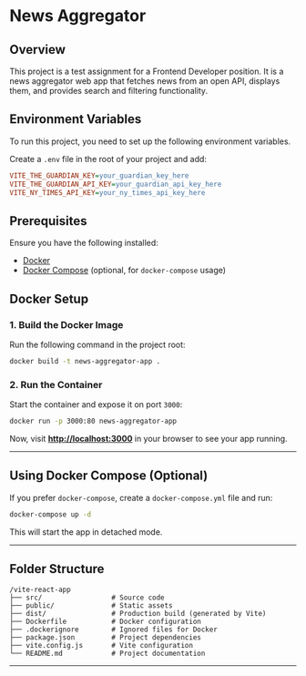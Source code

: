 # News Aggregator

## Overview

This project is a test assignment for a Frontend Developer position. It is a news aggregator web app that fetches news from an open API, displays them, and provides search and filtering functionality.

## Environment Variables

To run this project, you need to set up the following environment variables.

Create a `.env` file in the root of your project and add:

```ini
VITE_THE_GUARDIAN_KEY=your_guardian_key_here
VITE_THE_GUARDIAN_API_KEY=your_guardian_api_key_here
VITE_NY_TIMES_API_KEY=your_ny_times_api_key_here
```

## Prerequisites

Ensure you have the following installed:

- [Docker](https://www.docker.com/)
- [Docker Compose](https://docs.docker.com/compose/) (optional, for `docker-compose` usage)

## Docker Setup

### 1. **Build the Docker Image**

Run the following command in the project root:

```sh
docker build -t news-aggregator-app .
```

### 2. **Run the Container**

Start the container and expose it on port `3000`:

```sh
docker run -p 3000:80 news-aggregator-app
```

Now, visit [**http://localhost:3000**](http://localhost:3000) in your browser to see your app running.

---

## Using Docker Compose (Optional)

If you prefer `docker-compose`, create a `docker-compose.yml` file and run:

```sh
docker-compose up -d
```

This will start the app in detached mode.

---

## Folder Structure

```
/vite-react-app
├── src/                 # Source code
├── public/              # Static assets
├── dist/                # Production build (generated by Vite)
├── Dockerfile           # Docker configuration
├── .dockerignore        # Ignored files for Docker
├── package.json         # Project dependencies
├── vite.config.js       # Vite configuration
└── README.md            # Project documentation
```

---
